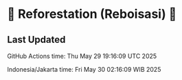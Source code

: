 
# 🌳 Reforestation (Reboisasi) 🌲

## Last Updated

GitHub Actions time: Thu May 29 19:16:09 UTC 2025

Indonesia/Jakarta time: Fri May 30 02:16:09 WIB 2025
